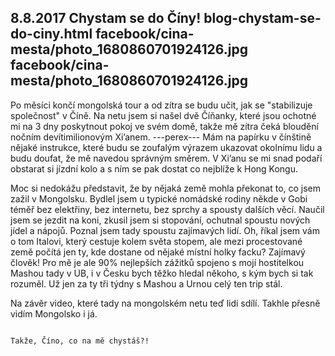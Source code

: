 8.8.2017
Chystam se do Číny!
blog-chystam-se-do-ciny.html
facebook/cina-mesta/photo_1680860701924126.jpg
facebook/cina-mesta/photo_1680860701924126.jpg
--------------

Po měsíci končí mongolská tour a od zítra se budu učit, jak se "stabilizuje společnost" v Číně. Na netu jsem si našel dvě Číňanky, které jsou ochotné mi na 3 dny poskytnout pokoj ve svém domě, takže mě zítra čeká bloudění nočním devítimilionovým Xi’anem. 
---perex---
Mám na papírku v čínštině nějaké instrukce, které budu se zoufalým výrazem ukazovat okolnímu lidu a budu doufat, že mě navedou správným směrem. V Xi’anu se mi snad podaří obstarat si jízdní kolo a s ním se pak dostat co nejblíže k Hong Kongu.

Moc si nedokážu představit, že by nějaká země mohla překonat to, co jsem zažil v Mongolsku. Bydlel jsem u typické nomádské rodiny někde v Gobi téměř bez elektřiny, bez internetu, bez sprchy a spousty dalších věcí. Naučil jsem se jezdit na koni, zkusil jsem si stopování, ochutnal spoustu nových jídel a nápojů. Poznal jsem tady spoustu zajímavých lidí. Oh, říkal jsem vám o tom Italovi, který cestuje kolem světa stopem, ale mezi procestované země počítá jen ty, kde dostane od nějaké místní holky facku? Zajímavý člověk! Pro mě je ale 90% nejlepších zážitků spojeno s mojí hostitelkou Mashou tady v UB, i v Česku bych těžko hledal někoho, s kým bych si tak rozuměl. Už jen za ty tři týdny s Mashou a Urnou celý ten trip stál.

Na závěr video, které tady na mongolském netu teď lidi sdílí. Takhle přesně vidím Mongolsko i já.

~~~youtube: ieEa3Og4P2c~~~

Takže, Číno, co na mě chystáš?!
